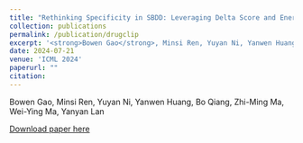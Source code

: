 ```yaml
---
title: "Rethinking Specificity in SBDD: Leveraging Delta Score and Energy-Guided Diffusion"
collection: publications
permalink: /publication/drugclip
excerpt: '<strong>Bowen Gao</strong>, Minsi Ren, Yuyan Ni, Yanwen Huang, Bo Qiang, Zhi-Ming Ma, Wei-Ying Ma, Yanyan Lan'
date: 2024-07-21
venue: 'ICML 2024'
paperurl: ""
citation: 
---
```


Bowen Gao, Minsi Ren, Yuyan Ni, Yanwen Huang, Bo Qiang, Zhi-Ming Ma, Wei-Ying Ma, Yanyan Lan

<!-- Generating desirable molecular structures in 3D is a fundamental problem for drug discovery. Despite the considerable progress we have achieved, existing methods usually generate molecules in atom resolution and ignore intrinsic local structures such as rings, which leads to poor quality in generated structures, especially when generating large molecules. Fragment-based molecule generation is a promising strategy, however, it is nontrivial to be adapted for 3D non-autoregressive generations because of the combinational optimization problems. In this paper, we utilize a coarse-to-fine strategy to tackle this problem, in which a Hierarchical Diffusion-based model (i.e.~HierDiff) is proposed to preserve the validity of local segments without relying on autoregressive modeling. Specifically, HierDiff first generates coarse-grained molecule geometries via an equivariant diffusion process, where each coarse-grained node reflects a fragment in a molecule. Then the coarse-grained nodes are decoded into fine-grained fragments by a message-passing process and a newly designed iterative refined sampling module. Lastly, the fine-grained fragments are then assembled to derive a complete atomic molecular structure. Extensive experiments demonstrate that HierDiff consistently improves the quality of molecule generation over existing methods -->

[Download paper here](https://arxiv.org/pdf/2403.12987.pdf)
